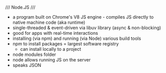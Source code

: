 /// Node.JS ///
- a program built on Chrome's V8 JS engine - compiles JS directly to native machine code (aka runtime)
- single-threaded & event-driven via libuv library (async & non-blocking)
- good for apps with real-time interactions 
- installing (via npm) and running (via Node) various build tools 
- npm to install packages = largest software registry
    - can install locally to a project
- node modules folder
- node allows running JS on the server
- speaks JSON
